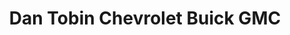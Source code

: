---
title: "Dan Tobin Chevrolet Buick GMC"
url: /columbus/dan-tobin-chevrolet-buick-gmc/
shop: car
---